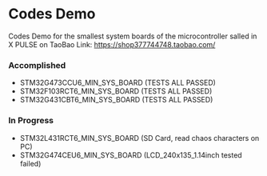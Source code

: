 
# Codes Demo  

Codes Demo for the smallest system boards of the microcontroller salled in X PULSE on TaoBao
Link: https://shop377744748.taobao.com/

### Accomplished

- STM32G473CCU6_MIN_SYS_BOARD (TESTS ALL PASSED)
- STM32F103RCT6_MIN_SYS_BOARD (TESTS ALL PASSED)
- STM32G431CBT6_MIN_SYS_BOARD (TESTS ALL PASSED)


### In Progress

- STM32L431RCT6_MIN_SYS_BOARD (SD Card, read chaos characters on PC)
- STM32G474CEU6_MIN_SYS_BOARD (LCD_240x135_1.14inch tested failed)
